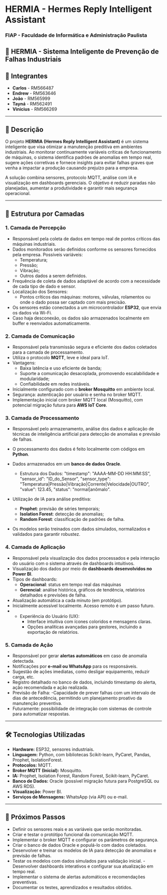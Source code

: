 # HERMIA - Hermes Reply Intelligent Assistant

### FIAP - Faculdade de Informática e Administração Paulista

## 📅 **HERMIA - Sistema Inteligente de Prevenção de Falhas Industriais**


## 👥 Integrantes
- **Carlos** - RM566487
- **Endrew** - RM563646
- **João** - RM565999
- **Tayná** - RM562491
- **Vinicius** - RM566269

---

## 📄 Descrição
O projeto **HERMIA (Hermes Reply Intelligent Assistant)** é um sistema inteligente que visa otimizar a manutenção preditiva em ambientes industriais. Ao monitorar continuamente variáveis críticas de funcionamento de máquinas, o sistema identifica padrões de anomalias em tempo real, sugere ações corretivas e fornece insights para evitar falhas graves que venha a impactar a produção causando prejuízo para a empresa.

A solução combina sensores, protocolo MQTT, análise com IA e visualização em dashboards gerenciais. O objetivo é reduzir paradas não planejadas, aumentar a produtividade e garantir mais segurança operacional.

---

## 🧱 Estrutura por Camadas

### 1. Camada de Percepção
- Responsável pela coleta de dados em tempo real de pontos críticos das máquinas industriais.
- Dados monitorados serão definidos conforme os sensores fornecidos pela empresa. Possíveis variáveis:
  - Temperatura;
  - Pressão;
  - Vibração;
  - Outros dados a serem definidos.
- Frequência de coleta de dados adaptável de acordo com a necessidade de cada tipo de dado e sensor. 
- Localização dos Sensores: 
  - Pontos críticos das máquinas: motores, válvulas, rolamentos ou onde o dado possa ser captado com mais precisão.
- Os sensores estão conectados a um microcontrolador **ESP32**, que envia os dados via Wi-Fi.
- Caso haja desconexão, os dados são armazenados localmente em buffer e reenviados automaticamente.

### 2. Camada de Comunicação
- Responsável pela transmissão segura e eficiente dos dados coletados para a camada de processamento. 
- Utiliza o protocolo **MQTT**, leve e ideal para IoT.
- Vantagens:
  - Baixa latência e uso eficiente de banda;
  - Suporte a comunicação desacoplada, promovendo escalabilidade e modularidade;
  - Confiabilidade em redes instáveis.
- Inicialmente configurado com o **broker Mosquitto** em ambiente local.
- Segurança: autenticação por usuário e senha no broker MQTT.
- Implementação inicial com broker MQTT local (Mosquitto), com potencial migração futura para **AWS IoT Core**.

### 3. Camada de Processamento
- Responsável pelo armazenamento, análise dos dados e aplicação de técnicas de inteligência artificial para detecção de anomalias e previsão de falhas.
- O processamento dos dados é feito localmente com códigos em **Python**.
- Dados armazenados em um **banco de dados Oracle**.
  - Estrutura dos Dados:
        "timestamp": "AAAA-MM-DD HH:MM:SS",
        "sensor_id": "ID_do_Sensor",
        "sensor_type": "Temperatura|Pressão|Vibração|Corrente|Velocidade|OUTRO",
        "value": 123.45,
        "status": "normal|anômalo".

- Utilização de IA para análise preditiva:
  - **Prophet**: previsão de séries temporais;
  - **Isolation Forest**: detecção de anomalias;
  - **Random Forest**: classificação de padrões de falha.
- Os modelos serão treinados com dados simulados, normalizados e validados para garantir robustez.

### 4. Camada de Aplicação
- Responsável pela visualização dos dados processados e pela interação do usuário com o sistema através de dashboards intuitivos.
- Visualização dos dados por meio de **dashboards desenvolvidos no Power BI**.
- Tipos de dashboards:
  - **Operacional**: status em tempo real das máquinas
  - **Gerencial**: análise histórica, gráficos de tendência, relatórios detalhados e previsões de falha.
- Atualização automática a cada minuto (em protótipo).
- Inicialmente acessível localmente. Acesso remoto é um passo futuro.
- - Experiência do Usuário (UX):
    - Interface intuitiva com ícones coloridos e mensagens claras.
    - Opções analíticas avançadas para gestores, incluindo a exportação de relatórios.

### 5. Camada de Ação
- Responsável por gerar **alertas automáticos** em caso de anomalia detectada.
- Notificações por **e-mail ou WhatsApp** para os responsáveis.
- Sugestão de ações imediatas, como desligar equipamento, reduzir carga, etc.
- Registro detalhado no banco de dados, incluindo timestamp do alerta, ação recomendada e ação realizada.
- Previsão de Falha:
    -Capacidade de prever falhas com um intervalo de dias de antecedência, permitindo um planejamento proativo da manutenção preventiva.
- Futuramente: possibilidade de integração com sistemas de controle para automatizar respostas.

---

## 🛠️ Tecnologias Utilizadas
- **Hardware:** ESP32, sensores industriais.
- **Linguagem:** Python, com bibliotecas Scikit-learn, PyCaret, Pandas, Prophet, IsolationForest.
- **Protocolos:** MQTT.
- **Broker MQTT (Inicial):** Mosquitto.
- **IA:** Prophet, Isolation Forest, Random Forest, Scikit-learn, PyCaret.
- **Banco de Dados:** Oracle (possível migração futura para PostgreSQL ou AWS RDS).
- **Visualização:** Power BI.
- **Serviços de Mensagens:** WhatsApp (via API) ou e-mail.

---

## 🚀 Próximos Passos
- Definir os sensores reais e as variáveis que serão monitoradas.
- Criar e testar o protótipo funcional da comunicação MQTT.
- Implementar o broker MQTT e configurar os parâmetros de segurança.
- Criar o banco de dados Oracle e populá-lo com dados coletados.
- Desenvolver e treinar os modelos de IA para detecção de anomalias e previsão de falhas.
- Testar os modelos com dados simulados para validação inicial.
 -Desenvolver dashboards interativos e configurar sua atualização em tempo real.
- Implementar o sistema de alertas automáticos e recomendações preventivas.
- Documentar os testes, aprendizados e resultados obtidos.


